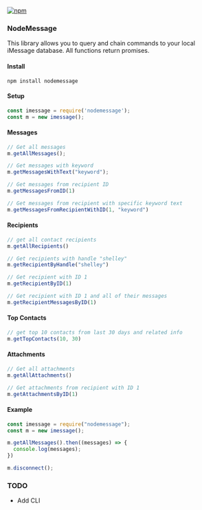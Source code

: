 [![npm](https://img.shields.io/npm/dm/nodemessage.svg)](https://www.npmjs.com/package/nodemessage)

### NodeMessage

This library allows you to query and chain commands to your local iMessage database.
All functions return promises.

#### Install

```npm install nodemessage```

#### Setup
```javascript
const imessage = require('nodemessage');
const m = new imessage();
```

#### Messages
```javascript
// Get all messages
m.getAllMessages();

// Get messages with keyword
m.getMessagesWithText("keyword");

// Get messages from recipient ID
m.getMessagesFromID(1)

// Get messages from recipient with specific keyword text
m.getMessagesFromRecipientWithID(1, "keyword")
```

#### Recipients

```javascript
// get all contact recipients
m.getAllRecipients()

// Get recipients with handle "shelley"
m.getRecipientByHandle("shelley")

// Get recipient with ID 1
m.getRecipientByID(1)

// Get recipient with ID 1 and all of their messages
m.getRecipientMessagesByID(1)
```

#### Top Contacts

```javascript
// get top 10 contacts from last 30 days and related info
m.getTopContacts(10, 30)
```

#### Attachments

```javascript
// Get all attachments
m.getAllAttachments()

// Get attachments from recipient with ID 1
m.getAttachmentsByID(1)
```

#### Example

```javascript
const imessage = require("nodemessage");
const m = new imessage();

m.getAllMessages().then((messages) => {
  console.log(messages);
})

m.disconnect();
```

### TODO
+ Add CLI
